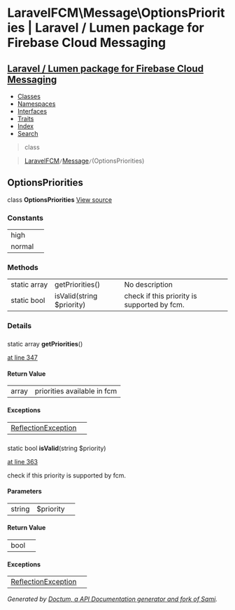 # LaravelFCM\Message\OptionsPriorities | Laravel / Lumen package for Firebase Cloud Messaging    

## [Laravel / Lumen package for Firebase Cloud Messaging](../../index.md)

- [Classes](../../classes.md)
- [Namespaces](../../namespaces.md)
- [Interfaces](../../interfaces.md)
- [Traits](../../traits.md)
- [Index](../../doc-index.md)
- [Search](../../search.md)

>class

>    [LaravelFCM](../../LaravelFCM.md)` / `[Message](../../LaravelFCM/Message.md)` / `(OptionsPriorities)
## OptionsPriorities

class **OptionsPriorities** [View source](https://github.com/code-lts/Laravel-FCM/blob/main/src/Message/OptionsBuilder.php)






### Constants

|   |   |
|---|---|
|high||
|normal||

### Methods

|   |   |   |   |
|---|---|---|---|
|static&nbsp;array|<a name="#method_getPriorities"></a>getPriorities()|No description||
|static&nbsp;bool|<a name="#method_isValid"></a>isValid(string $priority)|check if this priority is supported by fcm.||


### Details
<a name id="method_getPriorities"></a>

### 
static array **getPriorities**()

[at line 347](https://github.com/code-lts/Laravel-FCM/blob/main/src/Message/OptionsBuilder.php#L347)



#### Return Value

|   |   |
|---|---|
|array|priorities available in fcm


#### Exceptions

|   |   |
|---|---|
|[ReflectionException](https://www.php.net/ReflectionException)||

<a name id="method_isValid"></a>

### 
static bool **isValid**(string $priority)

[at line 363](https://github.com/code-lts/Laravel-FCM/blob/main/src/Message/OptionsBuilder.php#L363)

check if this priority is supported by fcm.        

#### Parameters

|   |   |   |
|---|---|---|
|string|$priority|

#### Return Value

|   |   |
|---|---|
|bool|


#### Exceptions

|   |   |
|---|---|
|[ReflectionException](https://www.php.net/ReflectionException)||

_Generated by [Doctum, a API Documentation generator and fork of Sami](https://github.com/code-lts/doctum)._